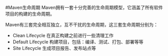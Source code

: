 #Maven生命周期
  Maven拥有一套十分完善的生命周期模型，它涵盖了所有软件项目的构建的生命周期。
  
  Maven有三套完全相互独立，互不干扰的生命周期，这三套生命周期分别为：
  
  * Clean Lifecycle    在真正构建之前进行一些清理工作
  * Default Lifecycle  构建项目，包括：编译、测试、打包、部署等等
  * Site Lifecycle     生成项目报告、发布站点等
